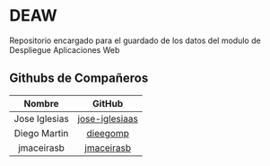 # DEAW

Repositorio encargado para el guardado de los datos del modulo de Despliegue Aplicaciones Web

## Githubs de Compañeros

|    Nombre     |                       GitHub                        |
| :-----------: | :-------------------------------------------------: |
| Jose Iglesias | [jose-iglesiaas](https://github.com/jose-iglesiaas) |
| Diego Martin  |       [dieegomp](https://github.com/dieegomp)       |
|  jmaceirasb   |     [jmaceirasb](https://github.com/jmaceirasb)     |